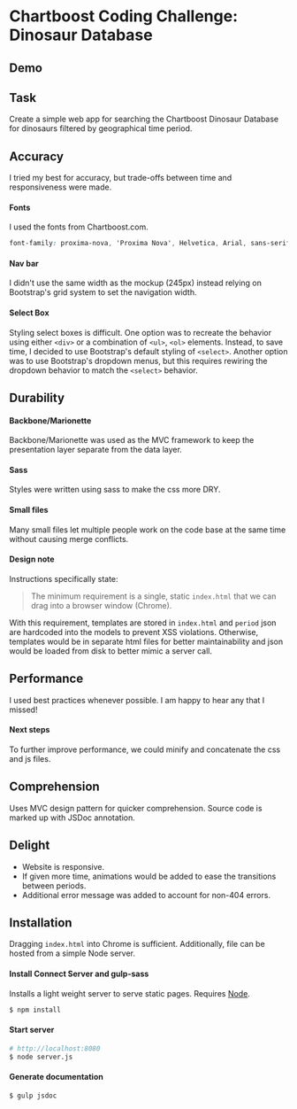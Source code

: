 # Chartboost Coding Challenge: Dinosaur Database
## Demo

## Task
Create a simple web app for searching the Chartboost Dinosaur Database for dinosaurs filtered by geographical time period.

## Accuracy
I tried my best for accuracy, but trade-offs between time and responsiveness were made.

#### Fonts
I used the fonts from Chartboost.com.
```css
font-family: proxima-nova, 'Proxima Nova', Helvetica, Arial, sans-serif;
```

#### Nav bar
I didn't use the same width as the mockup (245px) instead relying on Bootstrap's grid system to set the navigation width.

#### Select Box
Styling select boxes is difficult. One option was to recreate the behavior using either `<div>` or a combination of `<ul>`, `<ol>` elements. Instead, to save time, I decided to use Bootstrap's default styling of `<select>`. Another option was to use Bootstrap's dropdown menus, but this requires rewiring the dropdown behavior to match the `<select>` behavior. 

## Durability
#### Backbone/Marionette
Backbone/Marionette was used as the MVC framework to keep the presentation layer separate from the data layer. 

#### Sass
Styles were written using sass to make the css more DRY.

#### Small files
Many small files let multiple people work on the code base at the same time without causing merge conflicts.

#### Design note
Instructions specifically state:
> The minimum requirement is a single, static `index.html` that we can drag into a browser window (Chrome).

With this requirement, templates are stored in `index.html` and `period` json are hardcoded into the models to prevent XSS violations. Otherwise, templates would be in separate html files for better maintainability and json would be loaded from disk to better mimic a server call. 

## Performance
I used best practices whenever possible. I am happy to hear any that I missed!

#### Next steps
To further improve performance, we could minify and concatenate the css and js files.

## Comprehension
Uses MVC design pattern for quicker comprehension. Source code is marked up with JSDoc annotation. 

## Delight
* Website is responsive.
* If given more time, animations would be added to ease the transitions between periods. 
* Additional error message was added to account for non-404 errors.

## Installation
Dragging `index.html` into Chrome is sufficient. Additionally, file can be hosted from a simple Node server.

#### Install Connect Server and gulp-sass
Installs a light weight server to serve static pages. Requires [Node](https://nodejs.org/en/).
```sh
$ npm install
```

#### Start server
```sh
# http://localhost:8080
$ node server.js
```

#### Generate documentation
```sh
$ gulp jsdoc
```